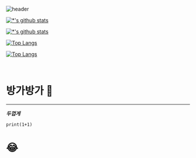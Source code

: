 ![header](https://capsule-render.vercel.app/api?type=egg&color=auto&height=300&section=header&text=리드미%20특강&fontSize=90)

[![*'s github stats](https://github-readme-stats.vercel.app/api?username=Cup-Of-Liber-Tea)](https://github.com/Cup-Of-Liber-Tea)

[![*'s github stats](https://github-readme-stats.vercel.app/api?username=Cup-Of-Liber-Tea&show_icons=true&theme=radical)](https://github.com/Cup-Of-Liber-Tea)

[![Top Langs](https://github-readme-stats.vercel.app/api/top-langs/?username=Cup-Of-Liber-Tea)](https://github.com/Cup-Of-Liber-Tea/github-readme-stats)

[![Top Langs](https://github-readme-stats.vercel.app/api/top-langs/?username=Cup-Of-Liber-Tea&layout=compact)](https://github.com/깃허브아이디/github-readme-stats)

​
# 방가방가 👋
---
***두껍게***
```
print(1+1)
```
# 😂









<!--
![C](https://img.shields.io/badge/-C-123456?style=flat-square&logo=C&logoColor=black)
![자바](https://img.shields.io/badge/-자바-007396?style=flat&logo=Java&logoColor=ffffff)
![Spring](https://img.shields.io/badge/-Spring-6DB33F?style=for-the-badge&logo=Spring&logoColor=white)
![TypeScript](https://img.shields.io/badge/-TypeScript-3178C6?style=flat-square&logo=TypeScript&logoColor=white)
![Serverless](https://img.shields.io/badge/-Serverless-FD5750?style=flat-square&logo=Serverless&logoColor=magenta)
![MariaDB](https://img.shields.io/badge/-MariaDB-1F305F?style=flat-square&logo=mariadb&logoColor=white)

**Cup-Of-Liber-Tea/Cup-Of-Liber-Tea** is a ✨ _special_ ✨ repository because its `README.md` (this file) appears on your GitHub profile.

Here are some ideas to get you started:

- 🔭 I’m currently working on ...
- 🌱 I’m currently learning ...
- 👯 I’m looking to collaborate on ...
- 🤔 I’m looking for help with ...
- 💬 Ask me about ...
- 📫 How to reach me: ...
- 😄 Pronouns: ...
- ⚡ Fun fact: ...
-->
